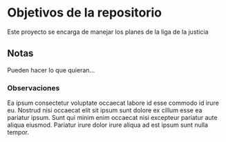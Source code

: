 # Objetivos de la repositorio

Este proyecto se encarga de manejar los planes de la liga de la justicia


## Notas
Pueden hacer lo que quieran...

### Observaciones

Ea ipsum consectetur voluptate occaecat labore id esse commodo id irure eu. Nostrud nisi occaecat elit sit ipsum sunt dolore ex cillum esse ea pariatur ipsum. Sunt qui minim enim occaecat nisi excepteur pariatur aute aliqua eiusmod. Pariatur irure dolor irure aliqua ad est ipsum sunt nulla tempor.